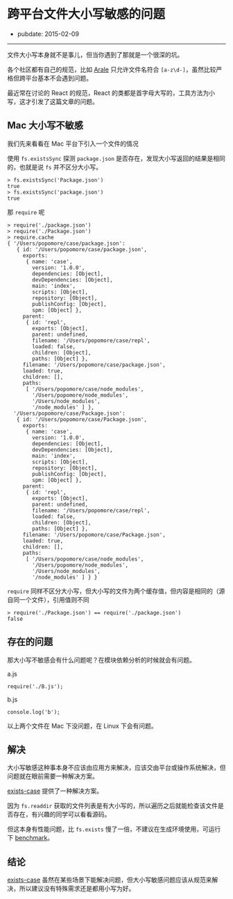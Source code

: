 # 跨平台文件大小写敏感的问题

- pubdate: 2015-02-09

---

文件大小写本身就不是事儿，但当你遇到了那就是一个很深的坑。

各个社区都有自己的规范，比如 [Arale](http://aralejs.org/) 只允许文件名符合 `[a-z\d-]`，虽然比较严格但跨平台基本不会遇到问题。

最近常在讨论的 React 的规范，React 的类都是首字母大写的，工具方法为小写，这才引发了这篇文章的问题。

## Mac 大小写不敏感

我们先来看看在 Mac 平台下引入一个文件的情况

使用 `fs.existsSync` 探测 `package.json` 是否存在，发现大小写返回的结果是相同的，也就是说 `fs` 并不区分大小写。

```
> fs.existsSync('Package.json')
true
> fs.existsSync('package.json')
true
```

那 `require` 呢

```
> require('./package.json')
> require('./Package.json')
> require.cache
{ '/Users/popomore/case/package.json':
   { id: '/Users/popomore/case/package.json',
     exports:
      { name: 'case',
        version: '1.0.0',
        dependencies: [Object],
        devDependencies: [Object],
        main: 'index',
        scripts: [Object],
        repository: [Object],
        publishConfig: [Object],
        spm: [Object] },
     parent:
      { id: 'repl',
        exports: [Object],
        parent: undefined,
        filename: '/Users/popomore/case/repl',
        loaded: false,
        children: [Object],
        paths: [Object] },
     filename: '/Users/popomore/case/package.json',
     loaded: true,
     children: [],
     paths:
      [ '/Users/popomore/case/node_modules',
        '/Users/popomore/node_modules',
        '/Users/node_modules',
        '/node_modules' ] },
  '/Users/popomore/case/Package.json':
   { id: '/Users/popomore/case/Package.json',
     exports:
      { name: 'case',
        version: '1.0.0',
        dependencies: [Object],
        devDependencies: [Object],
        main: 'index',
        scripts: [Object],
        repository: [Object],
        publishConfig: [Object],
        spm: [Object] },
     parent:
      { id: 'repl',
        exports: [Object],
        parent: undefined,
        filename: '/Users/popomore/case/repl',
        loaded: false,
        children: [Object],
        paths: [Object] },
     filename: '/Users/popomore/case/Package.json',
     loaded: true,
     children: [],
     paths:
      [ '/Users/popomore/case/node_modules',
        '/Users/popomore/node_modules',
        '/Users/node_modules',
        '/node_modules' ] } }
```

`require` 同样不区分大小写，但大小写的文件为两个缓存值，但内容是相同的（源自同一个文件），引用值则不同

```
> require('./Package.json') == require('./package.json')
false
```

## 存在的问题

那大小写不敏感会有什么问题呢？在模块依赖分析的时候就会有问题。

a.js

```
require('./B.js');
```

b.js

```
console.log('b');
```

以上两个文件在 Mac 下没问题，在 Linux 下会有问题。

## 解决

大小写敏感这种事本身不应该由应用方来解决，应该交由平台或操作系统解决，但问题就在眼前需要一种解决方案。

[exists-case](https://github.com/popomore/exists-case) 提供了一种解决方案。

因为 `fs.readdir` 获取的文件列表是有大小写的，所以遍历之后就能检查该文件是否存在，有兴趣的同学可以看看源码。

但这本身有性能问题，比 `fs.exists` 慢了一倍，不建议在生成环境使用，可运行下 [benchmark](https://github.com/popomore/exists-case/tree/master/benchmark)。

## 结论

[exists-case](https://github.com/popomore/exists-case) 虽然在某些场景下能解决问题，但大小写敏感问题应该从规范来解决，所以建议没有特殊需求还是都用小写为好。

